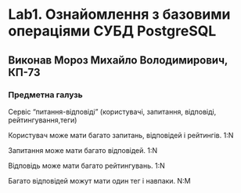 # Lab1. Ознайомлення з базовими операціями СУБД PostgreSQL
## Виконав Мороз Михайло Володимирович, КП-73

### Предметна галузь
Сервіс “питання-відповіді” (користувачі, запитання, відповіді, рейтингування,теги)

Користувач може мати багато запитань, відповідей і рейтингів. 1:N
 
Запитання може мати багато відповідей. 1:N

Відповідь може мати багато рейтингувань. 1:N

Багато відповідей можут мати один тег і навпаки. N:M

